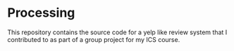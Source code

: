 # Processing
This repository contains the source code for a yelp like review system that I contributed to as part of a group project for my ICS course.
